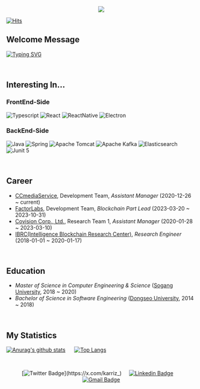<div align="center">
 <img src="https://capsule-render.vercel.app/api?type=waving&height=300&color=gradient&text=karriz-dev&section=header&reversal=false&textBg=false&descAlign=50&descAlignY=58&desc=Symbol%20|%20XYM%20|%20Blockchain%20|%20web3.js%20|%20Software%20Enginnering&descSize=12&fontAlignY=38" />
</div>

[![Hits](https://hits.seeyoufarm.com/api/count/incr/badge.svg?url=https%3A%2F%2Fgithub.com%2Fkarriz-dev&count_bg=%23AD4AE2&title_bg=%23404040&icon=&icon_color=%23E7E7E7&title=hits&edge_flat=false)](https://hits.seeyoufarm.com)

## Welcome Message
[![Typing SVG](https://readme-typing-svg.demolab.com?font=Fira+Code&duration=1500&pause=2000&color=7D4CDC&center=true&vCenter=true&random=true&width=550&lines=Hello%2C+I'm+Blockchain+Developer+Karriz+%F0%9F%98%83)](https://karriz.me)

<br>

## Interesting In...
### FrontEnd-Side
![Typescript](https://img.shields.io/badge/Typescript-white?style=for-the-badge&logo=typescript)
![React](https://img.shields.io/badge/React-white?style=for-the-badge&logo=react)
![ReactNative](https://img.shields.io/badge/React%20Native-white?style=for-the-badge&logo=react)
![Electron](https://img.shields.io/badge/Electron-272A37?style=for-the-badge&logo=electron)

### BackEnd-Side
![Java](https://img.shields.io/badge/Java-orange?style=for-the-badge&logo=java)
![Spring](https://img.shields.io/badge/Spring-white?style=for-the-badge&logo=spring)
![Apache Tomcat](https://img.shields.io/badge/Apache%20Tomcat-red?style=for-the-badge&logo=apache-tomcat)
![Apache Kafka](https://img.shields.io/badge/Apache%20Kafka-black?style=for-the-badge&logo=apache-kafka)
![Elasticsearch](https://img.shields.io/badge/Elasticsearch-skyblue?style=for-the-badge&logo=elasticsearch)
![Junit 5](https://img.shields.io/badge/Junit%205-white?style=for-the-badge&logo=junit5)

<br>

## Career
+ [CCmediaService](http://ccmedia.co.kr), Development Team, *Assistant Manager* (2020-12-26 ~ current)  
+ [FactorLabs](https://factorlabs.net/index.en.php), Development Team, *Blockchain Part Lead* (2023-03-20 ~ 2023-10-31)  
+ [Covision Corp., Ltd.](https://www.covision.co.kr), Research Team 1, *Assistant Manager* (2020-01-28 ~ 2023-03-10)  
+ [IBRC(Intelligence Blockchain Research Center)](http://itrcblockchain.com/), *Research Engineer* (2018-01-01 ~ 2020-01-17)  

<br>

## Education
+ *Master of Science in Computer Engineering & Science* ([Sogang University](https://cs.sogang.ac.kr/cs/index_new.html), 2018 ~ 2020)
+ *Bachelor of Science in Software Engineering* ([Dongseo University](https://uni.dongseo.ac.kr/software), 2014 ~ 2018)

<br>

## My Statistics
 [![Anurag's github stats](https://github-readme-stats.vercel.app/api?username=karriz-dev&theme=radical)](https://github.com/anuraghazra/github-readme-stats)
 &nbsp;&nbsp;&nbsp;&nbsp;&nbsp;[![Top Langs](https://github-readme-stats.vercel.app/api/top-langs/?username=karriz-dev&layout=compact)](https://github.com/anuraghazra/github-readme-stats)

<br>


<div align=center>

[![Twitter Badge](https://img.shields.io/badge/-X(Twitter)-black?style=flat&logo=x&logoColor=white&link=https://x.com/karriz_)](https://x.com/karriz_)
&nbsp;&nbsp;&nbsp;&nbsp;[![Linkedin Badge](https://img.shields.io/badge/-LinkedIn-blue?style=flat&logo=Linkedin&logoColor=white&link=https://www.linkedin.com/in/%EB%8F%99%ED%98%84-%EC%9D%B4-73b955161/)](https://www.linkedin.com/in/%EB%8F%99%ED%98%84-%EC%9D%B4-73b955161/)
&nbsp;&nbsp;&nbsp;&nbsp;[![Gmail Badge](https://img.shields.io/badge/Gmail-d14836?style=flat&logo=Gmail&logoColor=white&link=mailto:ldh1428a@gmail.com)](mailto:ldh1428a@gmail.com)

</div>
